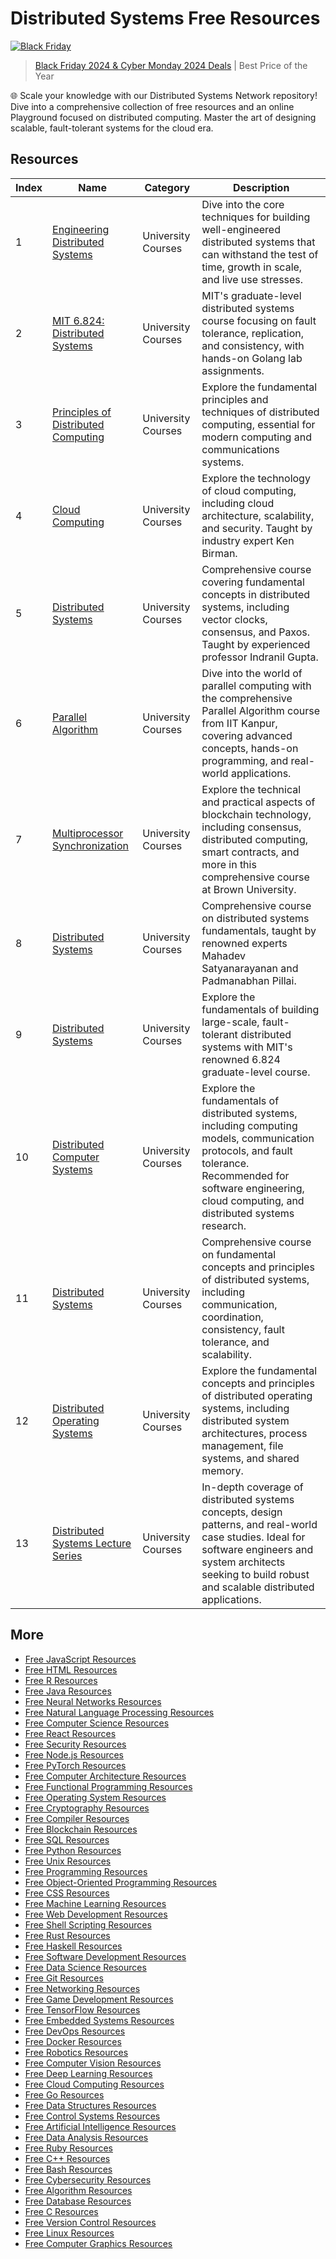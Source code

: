 # Distributed Systems Free Resources

[![Black Friday](https://file.labex.io/images/labex-bf24.png)](https://labex.io/pricing)

> [Black Friday 2024 & Cyber Monday 2024 Deals](https://labex.io/pricing) | Best Price of the Year

🌐 Scale your knowledge with our Distributed Systems Network repository! Dive into a comprehensive collection of free resources and an online Playground focused on distributed computing. Master the art of designing scalable, fault-tolerant systems for the cloud era.

## Resources

|   Index | Name                                                                                                                                          | Category           | Description                                                                                                                                                                                                         |
|---------|-----------------------------------------------------------------------------------------------------------------------------------------------|--------------------|---------------------------------------------------------------------------------------------------------------------------------------------------------------------------------------------------------------------|
|       1 | [Engineering Distributed Systems](https://getvm.io/tutorials/15-749-engineering-distributed-systems-carnegie-mellon-university)               | University Courses | Dive into the core techniques for building well-engineered distributed systems that can withstand the test of time, growth in scale, and live use stresses.                                                         |
|       2 | [MIT 6.824: Distributed Systems](https://getvm.io/tutorials/6-824-distributed-systems-mit)                                                    | University Courses | MIT's graduate-level distributed systems course focusing on fault tolerance, replication, and consistency, with hands-on Golang lab assignments.                                                                    |
|       3 | [Principles of Distributed Computing](https://getvm.io/tutorials/podc-principles-of-distributed-computing-eth-zurich)                         | University Courses | Explore the fundamental principles and techniques of distributed computing, essential for modern computing and communications systems.                                                                              |
|       4 | [Cloud Computing](https://getvm.io/tutorials/cs-5412-cloud-computing-cornell-university)                                                      | University Courses | Explore the technology of cloud computing, including cloud architecture, scalability, and security. Taught by industry expert Ken Birman.                                                                           |
|       5 | [Distributed Systems](https://getvm.io/tutorials/cs-425-distributed-systems-univ-of-illinois-urbana-champaign)                                | University Courses | Comprehensive course covering fundamental concepts in distributed systems, including vector clocks, consensus, and Paxos. Taught by experienced professor Indranil Gupta.                                           |
|       6 | [Parallel Algorithm](https://getvm.io/tutorials/parallel-algorithm-iit-kanpur)                                                                | University Courses | Dive into the world of parallel computing with the comprehensive Parallel Algorithm course from IIT Kanpur, covering advanced concepts, hands-on programming, and real-world applications.                          |
|       7 | [Multiprocessor Synchronization](https://getvm.io/tutorials/cs176-multiprocessor-synchronization-brown-university)                            | University Courses | Explore the technical and practical aspects of blockchain technology, including consensus, distributed computing, smart contracts, and more in this comprehensive course at Brown University.                       |
|       8 | [Distributed Systems](https://getvm.io/tutorials/cmu-15-440-640-distributed-systems-spring-2022-by-mahadev-satyanarayanan-padmanabhan-pillai) | University Courses | Comprehensive course on distributed systems fundamentals, taught by renowned experts Mahadev Satyanarayanan and Padmanabhan Pillai.                                                                                 |
|       9 | [Distributed Systems](https://getvm.io/tutorials/6824-distributed-systems-spring-2020-mit)                                                    | University Courses | Explore the fundamentals of building large-scale, fault-tolerant distributed systems with MIT's renowned 6.824 graduate-level course.                                                                               |
|      10 | [Distributed Computer Systems](https://getvm.io/tutorials/cs-436-distributed-computer-systems-u-waterloo)                                     | University Courses | Explore the fundamentals of distributed systems, including computing models, communication protocols, and fault tolerance. Recommended for software engineering, cloud computing, and distributed systems research. |
|      11 | [Distributed Systems](https://getvm.io/tutorials/cse-138-distributed-systems-uc-santa-cruz-spring-2020)                                       | University Courses | Comprehensive course on fundamental concepts and principles of distributed systems, including communication, coordination, consistency, fault tolerance, and scalability.                                           |
|      12 | [Distributed Operating Systems](https://getvm.io/tutorials/cs-677-distributed-operating-systems-spring-16-umass-os)                           | University Courses | Explore the fundamental concepts and principles of distributed operating systems, including distributed system architectures, process management, file systems, and shared memory.                                  |
|      13 | [Distributed Systems Lecture Series](https://getvm.io/tutorials/distributed-systems-lecture-series)                                           | University Courses | In-depth coverage of distributed systems concepts, design patterns, and real-world case studies. Ideal for software engineers and system architects seeking to build robust and scalable distributed applications.  |

## More

- [Free JavaScript Resources](https://github.com/getvmio/free-javascript-resources)
- [Free HTML Resources](https://github.com/getvmio/free-html-resources)
- [Free R Resources](https://github.com/getvmio/free-r-resources)
- [Free Java Resources](https://github.com/getvmio/free-java-resources)
- [Free Neural Networks Resources](https://github.com/getvmio/free-neural-networks-resources)
- [Free Natural Language Processing Resources](https://github.com/getvmio/free-natural-language-processing-resources)
- [Free Computer Science Resources](https://github.com/getvmio/free-computer-science-resources)
- [Free React Resources](https://github.com/getvmio/free-react-resources)
- [Free Security Resources](https://github.com/getvmio/free-security-resources)
- [Free Node.js Resources](https://github.com/getvmio/free-node-js-resources)
- [Free PyTorch Resources](https://github.com/getvmio/free-pytorch-resources)
- [Free Computer Architecture Resources](https://github.com/getvmio/free-computer-architecture-resources)
- [Free Functional Programming Resources](https://github.com/getvmio/free-functional-programming-resources)
- [Free Operating System Resources](https://github.com/getvmio/free-operating-system-resources)
- [Free Cryptography Resources](https://github.com/getvmio/free-cryptography-resources)
- [Free Compiler Resources](https://github.com/getvmio/free-compiler-resources)
- [Free Blockchain Resources](https://github.com/getvmio/free-blockchain-resources)
- [Free SQL Resources](https://github.com/getvmio/free-sql-resources)
- [Free Python Resources](https://github.com/getvmio/free-python-resources)
- [Free Unix Resources](https://github.com/getvmio/free-unix-resources)
- [Free Programming Resources](https://github.com/getvmio/free-programming-resources)
- [Free Object-Oriented Programming Resources](https://github.com/getvmio/free-object-oriented-programming-resources)
- [Free CSS Resources](https://github.com/getvmio/free-css-resources)
- [Free Machine Learning Resources](https://github.com/getvmio/free-machine-learning-resources)
- [Free Web Development Resources](https://github.com/getvmio/free-web-development-resources)
- [Free Shell Scripting Resources](https://github.com/getvmio/free-shell-scripting-resources)
- [Free Rust Resources](https://github.com/getvmio/free-rust-resources)
- [Free Haskell Resources](https://github.com/getvmio/free-haskell-resources)
- [Free Software Development Resources](https://github.com/getvmio/free-software-development-resources)
- [Free Data Science Resources](https://github.com/getvmio/free-data-science-resources)
- [Free Git Resources](https://github.com/getvmio/free-git-resources)
- [Free Networking Resources](https://github.com/getvmio/free-networking-resources)
- [Free Game Development Resources](https://github.com/getvmio/free-game-development-resources)
- [Free TensorFlow Resources](https://github.com/getvmio/free-tensorflow-resources)
- [Free Embedded Systems Resources](https://github.com/getvmio/free-embedded-systems-resources)
- [Free DevOps Resources](https://github.com/getvmio/free-devops-resources)
- [Free Docker Resources](https://github.com/getvmio/free-docker-resources)
- [Free Robotics Resources](https://github.com/getvmio/free-robotics-resources)
- [Free Computer Vision Resources](https://github.com/getvmio/free-computer-vision-resources)
- [Free Deep Learning Resources](https://github.com/getvmio/free-deep-learning-resources)
- [Free Cloud Computing Resources](https://github.com/getvmio/free-cloud-computing-resources)
- [Free Go Resources](https://github.com/getvmio/free-go-resources)
- [Free Data Structures Resources](https://github.com/getvmio/free-data-structures-resources)
- [Free Control Systems Resources](https://github.com/getvmio/free-control-systems-resources)
- [Free Artificial Intelligence Resources](https://github.com/getvmio/free-artificial-intelligence-resources)
- [Free Data Analysis Resources](https://github.com/getvmio/free-data-analysis-resources)
- [Free Ruby Resources](https://github.com/getvmio/free-ruby-resources)
- [Free C++ Resources](https://github.com/getvmio/free-cpp-resources)
- [Free Bash Resources](https://github.com/getvmio/free-bash-resources)
- [Free Cybersecurity Resources](https://github.com/getvmio/free-cybersecurity-resources)
- [Free Algorithm Resources](https://github.com/getvmio/free-algorithm-resources)
- [Free Database Resources](https://github.com/getvmio/free-database-resources)
- [Free C Resources](https://github.com/getvmio/free-c-resources)
- [Free Version Control Resources](https://github.com/getvmio/free-version-control-resources)
- [Free Linux Resources](https://github.com/getvmio/free-linux-resources)
- [Free Computer Graphics Resources](https://github.com/getvmio/free-computer-graphics-resources)
